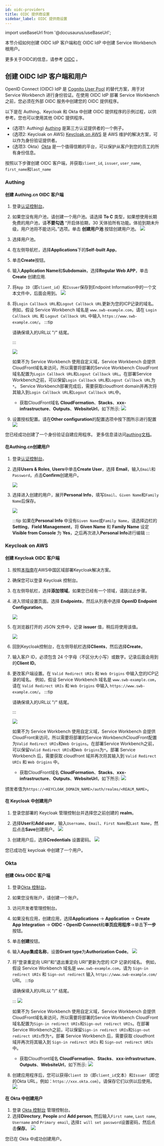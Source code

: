 ```yaml
---
id: oidc-providers
title: OIDC 提供商设置
sidebar_label: OIDC 提供商设置
---
```


import useBaseUrl from '@docusaurus/useBaseUrl';

本节介绍如何创建 OIDC IdP 客户端和在 OIDC IdP 中创建 Service Workbench 根用户。

更多关于OIDC的信息，请参考 [OIDC](https://openid.net/connect/) 。

## 创建 OIDC IdP 客户端和用户

OpenID Connect (OIDC) IdP 是 [Cognito User Pool][cognito] 的替代方案，用于对 Service Workbench 进行身份验证。在使用 OIDC IdP 部署 Service Workbench 之前，您必须在外部 OIDC 服务中创建您的 OIDC 提供程序。

以下是在 Authing、Keycloak 和 Okta 中创建 OIDC 提供程序的示例过程，以供参考。您也可以使用其他 OIDC 提供程序。

- (选项1: Authing) [Authing][authing] 是第三方认证提供者的一个例子。
- (选项2: Keycloak on AWS) [Keycloak on AWS][keycloak-solution] 是 AWS 维护的解决方案，可以作为身份验证提供者。
- (选项3: Okta）[Okta][okta] 是一个值得信赖的平台，可以保护从客户到您的员工的所有身份信息。

按照以下步骤创建 OIDC 客户端，并获取`client_id`, `issuer`, `user_name`, `first_name`和`last_name`

### Authing 

####  创建 Authing.cn OIDC 客户端
1. 登录[认证控制台](https://console.authing.cn/console)。
2. 如果您没有用户池，请创建一个用户池。请选择 **To C** 类型，如果想使用长期免费的用户池，请**不要勾选** “开启体验期，30 天体验所有功能。体验到期未升级，用户池将不能访问。”选项。单击 **创建用户池** 按钮创建用户池。
    [![](../../../images/OIDC/create-authing-userpool.png)](../../../images/OIDC/create-authing-userpool.png)
3. 选择用户池。
4. 在左侧导航栏，选择**Applications**下的**Self-built App**。
5. 单击**Create**按钮。
6. 输入**Application Name**和**Subdomain**，选择**Regular Web APP**，单击**Create** 创建应用.
7. 将`App ID`（即`client_id`）和`Issuer`保存到Endpoint Information中的一个文本文件中，后面会用到。
    [![](../../../images/OIDC/endpoint-info.png)](../../../images/OIDC/endpoint-info.png)

8. 将`Login Callback URL`和`Logout Callback URL`更新为您的ICP记录的域名。
   例如，假设 Service Workbench 域名是 `www.swb-example.com`，请在 `Login Callback URL` 和 `Logout Callback URL` 中输入 `https://www.swb-example.com/`。
   :::tip

   请确保填入的URL以 "/" 结尾。

   :::

    [![](../../../images/OIDC/authentication-configuration.png)](../../../images/OIDC/authentication-configuration.png)

   如果不为 Service Workbench 使用自定义域，Service Workbench 会提供CloudFront域名来访问，所以需要将部署的Service Workbench CloudFront域名配置为`Login Callback URL`和`Logout Callback URL`。在部署Service Workbench之前，可以保留`Login Callback URL`和`Logout Callback URL`为`*`。 Service Workbench部署完成后，需要获取cloudfront domain并再次将其输入到`Login Callback URL`和`Logout Callback URL`中。
   
   * 获取CloudFront域名
   **CloudFormation**、**Stacks**、**xxx-infrastructure**、**Outputs**、**WebsiteUrl**，如下所示:
   [![](../../../images/OIDC/get-cloudfront-domain.png)](../../../images/OIDC/get-cloudfront-domain.png)
    

9. 设置授权配置。请在**Other configuration**的配置选项中按下图所示进行配置
    [![](../../../images/OIDC/authorization-configuration.png)](../../../images/OIDC/authorization-configuration.png)

您已经成功创建了一个身份验证自建应用程序。
更多信息请访问[authing文档](https://docs.authing.cn/v2/en/)。

#### 在Authing.cn创建用户

1. 登录[认证控制台](https://console.authing.cn/console)。
2. 选择**Users & Roles**, **Users**中单击**Create User**，选择 **Email**，输入`Email`和`Password`，点击**Confirm**创建用户。

    [![](../../../images/OIDC/authing-create-user.png)](../../../images/OIDC/authing-create-user.png)
3. 选择进入创建的用户，展开**Personal Info**，填写`Email`、`Given Name`和`Family Name`后保存。

    [![](../../../images/OIDC/authing-user-config.png)](../../../images/OIDC/authing-user-config.png)

    :::tip
    如果在**Personal Info** 中没有`Given Name`或`Family Name`，请选择边栏的**Setting**，**Field Management**，将 **Given Name** 和 **Family Name** 设定 **Visible from Console** 为 **Yes**，之后再次进入**Personal Info**进行编辑
    :::

### Keycloak on AWS

#### 创建 Keycloak OIDC 客户端
1. 按照[本指南][keycloak-solution]在AWS中国区域部署Keycloak解决方案。

2. 确保您可以登录 Keycloak 控制台。

3. 在左侧导航栏，选择**添加领域**。如果您已经有一个领域，请跳过此步骤。

4. 进入领域设置页面。选择 **Endpoints**，然后从列表中选择 **OpenID Endpoint Configuration**。

    [![](../../../images/OIDC/keycloak-example-realm.jpg)](../../../images/OIDC/keycloak-example-realm.jpg)

5. 在浏览器打开的 JSON 文件中，记录 **issuer** 值，稍后将使用该值。

    [![](../../../images/OIDC/OIDC-config.jpg)](../../../images/OIDC/OIDC-config.jpg)

6. 回到Keycloak控制台，在左侧导航栏选择**Clients**，然后选择**Create**。
7. 输入客户 ID，必须包含 24 个字母（不区分大小写）或数字。记录后面会用到的**Client ID**。
8. 更改客户端设置。在 `Valid Redirect URIs` 和 `Web Origins` 中输入您的ICP记录的域名。
   例如，假设 Service Workbench 域名是 `www.swb-example.com`，请在 `Valid Redirect URIs` 和 `Web Origins` 中输入 `https://www.swb-example.com/`。
   :::tip

   请确保填入的URL以 "/" 结尾。

   :::

    [![](../../../images/OIDC/keycloak-client-setting.png)](../../../images/OIDC/keycloak-client-setting.png)

   如果不为 Service Workbench 使用自定义域，Service Workbench 会提供CloudFront来访问，所以需要将部署的Service WorkbenchCloudFront配置为`Valid Redirect URIs`和`Web Origins`。在部署Service Workbench之前，可以保留`Valid Redirect URIs`和`Web Origins`为`*`。部署 Service Workbench 后，需要获取 cloudfront 域并再次将其输入到 `Valid Redirect URIs` 和 `Web Origins` 中。
   
   * 获取CloudFront域名
   **CloudFormation**、**Stacks**、**xxx-infrastructure**、**Outputs**、**WebsiteUrl**，如下所示:
   [![](../../../images/OIDC/get-cloudfront-domain.png)](../../../images/OIDC/get-cloudfront-domain.png)

颁发者值为`https://<KEYCLOAK_DOMAIN_NAME>/auth/realms/<REALM_NAME>`。

#### 在 Keycloak 中创建用户

1. 登录您部署的 Keycloak 管理控制台并选择您之前创建的 **realm**。

2. 选择**User**和**Add user**，输入`Username`、`Email`、`First Name`和`Last Name`，然后点击**Save**创建用户。
    [![](../../../images/OIDC/keycloak-user-create.png)](../../../images/OIDC/keycloak-user-create.png)

3. 创建用户后，选择**Credentials** 设置密码。
   [![](../../../images/OIDC/keycloak-user-password.png)](../../../images/OIDC/keycloak-user-password.png)

您已成功在 keycloak 中创建了一个用户。

### Okta

#### 创建 Okta OIDC 客户端

1. 登录[Okta 控制台](https://www.okta.com/)。
2. 如果您没有账户，请创建一个账户。
3. 访问开发者管理控制台。
3. 如果没有应用，创建应用，选择**Applications** -> **Application** -> **Create App Integration** -> **OIDC - OpenID Connect**和**单页应用程序**->单击**下一步**按钮。
5. 单击**创建**按钮。
6. 输入**App集成名称**，设置**Grant type**为**Authorization Code**。
    [![](../../../images/OIDC/okta-application-create.png)](../../../images/OIDC/okta-application-create.png)
7. 将“登录重定向 URI”和“退出重定向 URI”更新为您的 ICP 记录的域名。
   例如，假设 Service Workbench 域名是 `www.swb-example.com`，请为 `Sign-in redirect URIs` 和 `Sign-out redirect` 输入 `https://www.swb-example.com/` URI。
   :::tip

   请确保填入的URL以 "/" 结尾。

   :::
    [![](../../../images/OIDC/okta-application-url.png)](../../../images/OIDC/okta-application-url.png)

   如果不为 Service Workbench 使用自定义域，Service Workbench 会提供CloudFront域名来访问，所以需要将部署的Service Workbench CloudFront域名配置为`Sign-in redirect URIs`和`Sign-out redirect URIs`。在部署Service Workbench之前，可以保留`Sign-in redirect URIs`和`Sign-out redirect URIs`作为`*`。部署 Service Workbench 后，需要获取 cloudfront 域并再次将其输入到 `Sign-in redirect URIs` 和 `Sign-out redirect URIs` 中。
   
   * 获取Cloudfront域名
   **CloudFormation**、**Stacks**、**xxx-infrastructure**、**Outputs**、**WebsiteUrl**，如下所示:
   [![](../../../images/OIDC/get-cloudfront-domain.png)](../../../images/OIDC/get-cloudfront-domain.png)

8. 创建应用程序后，您可以获得`Client ID`（即`client_id`文本）和`Issuer`（即您的Okta URL，例如：`https://xxx.okta.com`）。请保存它们以供以后使用。
    [![](../../../images/OIDC/okta-client-id.png)](../../../images/OIDC/okta-client-id.png)

#### 在 Okta 中创建用户

1. 登录 [Okta 控制台](https://www.okta.com/) 管理控制台。
2. 选择**Directory**, **People** and **Add person**, 然后输入`First name`, `Last name`, `Username` and `Primary email`, 选择`I will set password`设置密码，然后点击**保存**。
    [![](../../../images/OIDC/keycloak-user-create.png)](../../../images/OIDC/keycloak-user-create.png)

您已在 Okta 中成功创建用户。

[cognito]:https://docs.aws.amazon.com/cognito/latest/developerguide/cognito-user-identity-pools.html
[openid-connect]:https://openid.net/connect/
[authing]:https://www.authing.cn/
[okta]:https://www.okta.com/sg/
[keycloak-solution]:https://www.amazonaws.cn/en/solutions/keycloak-on-aws/
